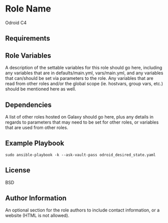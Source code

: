 Role Name
=========

Odroid C4

Requirements
------------


Role Variables
--------------

A description of the settable variables for this role should go here, including any variables that are in defaults/main.yml, vars/main.yml, and any variables that can/should be set via parameters to the role. Any variables that are read from other roles and/or the global scope (ie. hostvars, group vars, etc.) should be mentioned here as well.

Dependencies
------------

A list of other roles hosted on Galaxy should go here, plus any details in regards to parameters that may need to be set for other roles, or variables that are used from other roles.

Example Playbook
----------------

```
sudo ansible-playbook -k --ask-vault-pass odroid_desired_state.yaml
```

License
-------

BSD

Author Information
------------------

An optional section for the role authors to include contact information, or a website (HTML is not allowed).
